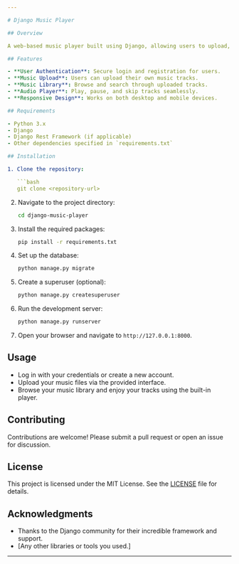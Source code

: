 ```yaml
---

# Django Music Player

## Overview

A web-based music player built using Django, allowing users to upload, manage, and play their favorite music tracks. The application provides a user-friendly interface for browsing and playing music, making it easy to enjoy your favorite songs from any device.

## Features

- **User Authentication**: Secure login and registration for users.
- **Music Upload**: Users can upload their own music tracks.
- **Music Library**: Browse and search through uploaded tracks.
- **Audio Player**: Play, pause, and skip tracks seamlessly.
- **Responsive Design**: Works on both desktop and mobile devices.

## Requirements

- Python 3.x
- Django
- Django Rest Framework (if applicable)
- Other dependencies specified in `requirements.txt`

## Installation

1. Clone the repository:

   ```bash
   git clone <repository-url>
   ```

2. Navigate to the project directory:

   ```bash
   cd django-music-player
   ```

3. Install the required packages:

   ```bash
   pip install -r requirements.txt
   ```

4. Set up the database:

   ```bash
   python manage.py migrate
   ```

5. Create a superuser (optional):

   ```bash
   python manage.py createsuperuser
   ```

6. Run the development server:

   ```bash
   python manage.py runserver
   ```

7. Open your browser and navigate to `http://127.0.0.1:8000`.

## Usage

- Log in with your credentials or create a new account.
- Upload your music files via the provided interface.
- Browse your music library and enjoy your tracks using the built-in player.

## Contributing

Contributions are welcome! Please submit a pull request or open an issue for discussion.

## License

This project is licensed under the MIT License. See the [LICENSE](LICENSE) file for details.

## Acknowledgments

- Thanks to the Django community for their incredible framework and support.
- [Any other libraries or tools you used.]

---
```

